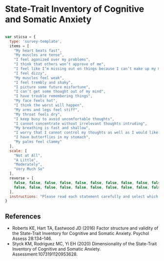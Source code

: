# State-Trait Inventory of Cognitive and Somatic Anxiety

```javascript

var sticsa = {
  type: 'survey-template',
  items = [
    "My heart beats fast",
    "My muscles are tense",
    "I feel agonized over my problems",
    "I think that others won’t approve of me",
    "I feel like I’m missing out on things because I can’t make up my mind",
    "I feel dizzy",
    "My muscles feel weak",
    "I feel trembly and shaky",
    "I picture some future misfortune",
    "I can’t get some thought out of my mind",
    "I have trouble remembering things",
    "My face feels hot",
    "I think the worst will happen",
    "My arms and legs feel stiff",
    "My throat feels dry",
    "I keep busy to avoid uncomfortable thoughts",
    "I cannot concentrate without irrelevant thoughts intruding",
    "My breathing is fast and shallow",
    "I worry that I cannot control my thoughts as well as I would like to",
    "I have butterflies in my stomach",
    "My palms feel clammy"
  ],
  scale: [
    "Not at All",
    "A Little",
    "Moderately",
    "Very Much So"
  ],
  reverse = [
    false, false, false, false, false, false, false, false, false, false, false,
    false, false, false, false, false, false, false, false, false, false
  ],
  instructions: "Please read each statement carefully and select which response best indicates how often, in general, the statement is true of you."
}

```

## References
- Roberts KE, Hart TA, Eastwood JD (2016) Factor structure and validity of the State-Trait Inventory for Cognitive and Somatic Anxiety. Psychol Assess 28:134–146.
- Styck KM, Rodriguez MC, Yi EH (2020) Dimensionality of the State-Trait Inventory of Cognitive and Somatic Anxiety. Assessment:1073191120953628.
